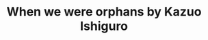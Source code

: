 ---
title: When we were orphans by Kazuo Ishiguro
categories: [Fiction Literature,Historical Novel]
tags: [Story,England,Novel,Ishiguro,⭐⭐⭐⭐⭐⭐⭐⭐⭐☆ 9/10]
---